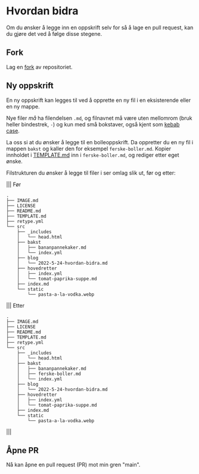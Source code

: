 # Hvordan bidra

Om du ønsker å legge inn en oppskrift selv for så å lage en pull request, kan du gjøre
det ved å følge disse stegene.

## Fork

Lag en [fork](https://github.com/engeir/simple-recipes-cookbook/fork) av repositoriet.

## Ny oppskrift

En ny oppskrift kan legges til ved å opprette en ny fil i en eksisterende eller en ny
mappe.

Nye filer _må_ ha filendelsen `.md`, og filnavnet må være uten mellomrom (bruk heller
bindestrek, `-`) og kun med små bokstaver, også kjent som [kebab
case](https://en.wikipedia.org/wiki/Letter_case#Kebab_case).

La oss si at du ønsker å legge til en bolleoppskrift. Da oppretter du en ny fil i mappen
`bakst` og kaller den for eksempel `ferske-boller.md`. Kopier innholdet i
[TEMPLATE.md](https://github.com/engeir/simple-recipes-cookbook/blob/main/TEMPLATE.md?plain=1) inn i
`ferske-boller.md`, og rediger etter eget ønske.

Filstrukturen du ønsker å legge til filer i ser omlag slik ut, før og etter:

||| Før

```text
.
├── IMAGE.md
├── LICENSE
├── README.md
├── TEMPLATE.md
├── retype.yml
└── src
    ├── _includes
    │   └── head.html
    ├── bakst
    │   ├── bananpannekaker.md
    │   └── index.yml
    ├── blog
    │   └── 2022-5-24-hvordan-bidra.md
    ├── hovedretter
    │   ├── index.yml
    │   └── tomat-paprika-suppe.md
    ├── index.md
    └── static
        └── pasta-a-la-vodka.webp
```

||| Etter

```text
.
├── IMAGE.md
├── LICENSE
├── README.md
├── TEMPLATE.md
├── retype.yml
└── src
    ├── _includes
    │   └── head.html
    ├── bakst
    │   ├── bananpannekaker.md
    │   ├── ferske-boller.md
    │   └── index.yml
    ├── blog
    │   └── 2022-5-24-hvordan-bidra.md
    ├── hovedretter
    │   ├── index.yml
    │   └── tomat-paprika-suppe.md
    ├── index.md
    └── static
        └── pasta-a-la-vodka.webp
```

|||

## Åpne PR

Nå kan åpne en pull request (PR) mot min gren "main".
